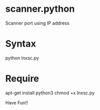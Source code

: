 # scanner.python
Scanner port using IP address 

# Syntax
python lnxsc.py <ip>
  
# Require
apt-get install python3
chmod +x lnxsc.py
  
Have Fun!!
